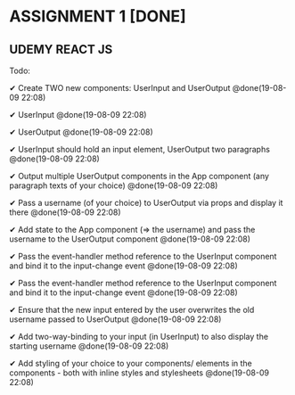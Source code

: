 # ASSIGNMENT 1 [DONE]

## UDEMY REACT JS

Todo:

✔ Create TWO new components: UserInput and UserOutput @done(19-08-09 22:08)

  ✔ UserInput @done(19-08-09 22:08)
  
  ✔ UserOutput @done(19-08-09 22:08)
  
✔ UserInput should hold an input element, UserOutput two paragraphs @done(19-08-09 22:08)

✔ Output multiple UserOutput components in the App component (any paragraph texts of your choice) @done(19-08-09 22:08)

✔ Pass a username (of your choice) to UserOutput via props and display it there @done(19-08-09 22:08)

✔ Add state to the App component (=> the username) and pass the username to the UserOutput component @done(19-08-09 22:08)

✔ Pass the event-handler method reference to the UserInput component and bind it to the input-change event @done(19-08-09 22:08)

✔ Pass the event-handler method reference to the UserInput component and bind it to the input-change event @done(19-08-09 22:08)

✔ Ensure that the new input entered by the user overwrites the old username passed to UserOutput @done(19-08-09 22:08)

✔ Add two-way-binding to your input (in UserInput) to also display the starting username @done(19-08-09 22:08)

✔ Add styling of your choice to your components/ elements in the components - both with inline styles and stylesheets @done(19-08-09 22:08)

